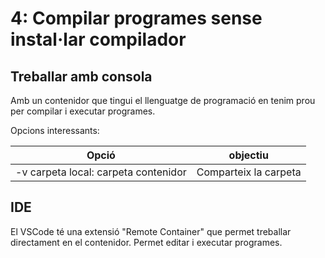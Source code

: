 # 4: Compilar programes sense instal·lar compilador

## Treballar amb consola

Amb un contenidor que tingui el llenguatge de programació en tenim prou per compilar i executar programes.

Opcions interessants:

| Opció                                | objectiu              |
| ------------------------------------ | --------------------- |
| -v carpeta local: carpeta contenidor | Comparteix la carpeta |

## IDE

El VSCode té una extensió "Remote Container" que permet treballar directament en el contenidor. Permet editar i executar programes.
